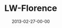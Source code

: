 ---
layout: message
category: message
series: "Last Wednesday"
title: "LW-Florence"
date: 2013-02-27-00-00
message_id: 778
description: "In Florence, listen to Brian highlight tribal stories from the past 17 years."
video: "http://s3.amazonaws.com/crossroads-media/messages/video/022713-lw-florence.mp4"
video-duration: "44:37"
yt-embed-url: "//www.youtube.com/embed/WOwaqUShdSI"
video-image: "http://s3.amazonaws.com/crossroads-media/images/lw_0213_florence.jpg"
audio: "http://s3.amazonaws.com/crossroads-media/messages/audio/022713-lw-florence.mp3"
audio-duration: "44:32"
tag: 
 - florence
 - tribe
 - history
 - brian-tome
explicit: false
---